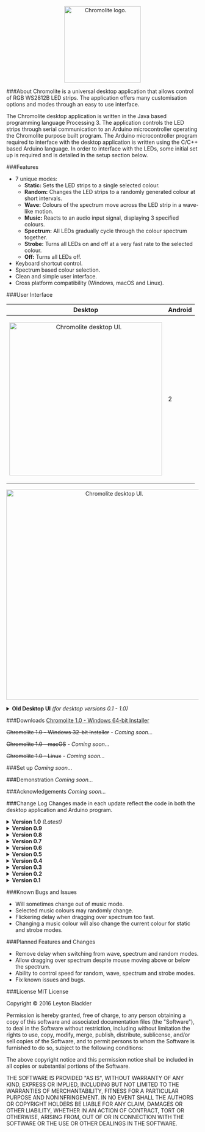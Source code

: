 <p align="center"><img src="https://github.com/leytonblackler/Chromolite/blob/master/README%20Images/chromolite_logo.png" height="200"alt="Chromolite logo."></p>
###About
Chromolite is a universal desktop application that allows control of RGB WS2812B LED strips. The application offers many customisation options and modes through an easy to use interface.

The Chromolite desktop application is written in the Java based programming language Processing 3. The application controls the LED strips through serial communication to an Arduino microcontroller operating the Chromolite purpose built program. The Arduino microcontroller program required to interface with the desktop application is written using the C/C++ based Arduino language. In order to interface with the LEDs, some initial set up is required and is detailed in the setup section below.

###Features
* 7 unique modes:
  * <b>Static:</b> Sets the LED strips to a single selected colour.
  * <b>Random:</b> Changes the LED strips to a randomly generated colour at short intervals.
  * <b>Wave:</b> Colours of the spectrum move across the LED strip in a wave-like motion.
  * <b>Music:</b> Reacts to an audio input signal, displaying 3 specified colours.
  * <b>Spectrum:</b> All LEDs gradually cycle through the colour spectrum together.
  * <b>Strobe:</b> Turns all LEDs on and off at a very fast rate to the selected colour.
  * <b>Off:</b> Turns all LEDs off.
* Keyboard shortcut control.
* Spectrum based colour selection.
* Clean and simple user interface.
* Cross platform compatibility (Windows, macOS and Linux).

###User Interface

Desktop | Android
--- | ---
<p align="center"><img src="https://github.com/leytonblackler/Chromolite/blob/master/README%20Images/desktop_user_interface.png" height="400" alt="Chromolite desktop UI."></p> | 2

<p align="center"><img src="https://github.com/leytonblackler/Chromolite/blob/master/README%20Images/desktop_user_interface.png" height="550" alt="Chromolite desktop UI."></p>
<details> 
  <summary><b>Old Desktop UI</b> <i>(for desktop versions 0.1 - 1.0)</i></summary>
  <p align="center"><img src="https://github.com/leytonblackler/Chromolite/blob/master/README%20Images/old_desktop_user_interface.png" height="550" alt="Old Chromolite desktop UI."></p>
</details>

###Downloads
[Chromolite 1.0 - Windows 64-bit Installer](https://drive.google.com/uc?export=download&confirm=c__-&id=0B8TU7kUyeVimMVc3UkNJRDVicm8)

<strike>Chromolite 1.0 - Windows 32-bit Installer</strike><i> - Coming soon...</i>

<strike>Chromolite 1.0 - macOS</strike><i> - Coming soon...</i>

<strike>Chromolite 1.0 - Linux</strike><i> - Coming soon...</i>

###Set up
<i>Coming soon...</i>

###Demonstration
<i>Coming soon...</i>

###Acknowledgements
<i>Coming soon...</i>

###Change Log
Changes made in each update reflect the code in both the desktop application and Arduino program.

<details> 
  <summary><b>Version 1.0</b> <i>(Latest)</i></summary>
  * Implemented keyboard shortcut/control functionality.
  * Fixed many bugs and errors.
  * Minor usability and UI tweaks.
</details>

<details> 
  <summary><b>Version 0.9</b></summary>
  * Added music mode colour customisation.
</details>

<details> 
  <summary><b>Version 0.8</b></summary>
  * Added music mode.
</details>

<details> 
  <summary><b>Version 0.7</b></summary>
  * Additionally implemented dragging over spectrum for selection instead of exclusively upon press.
  * Added circle indicator over spectrum to display which colour is selected.
</details>

<details> 
  <summary><b>Version 0.6</b></summary>
  * Added spectrum mode.
  * Added strobe mode.
</details>

<details> 
  <summary><b>Version 0.5</b></summary>
  * Converted previously white user interface into a dark theme.
  * Refined layout of buttons and added mouse over colour change/ button selection colour change.
</details>

<details> 
  <summary><b>Version 0.4</b></summary>
  * Added toggle for the controller LED.
  * Added exit button.
</details>

<details> 
  <summary><b>Version 0.3</b></summary>
  * Added wave mode.
</details>

<details> 
  <summary><b>Version 0.2</b></summary>
  * Created button layout to change between modes.
  * Added random mode.
</details>

<details> 
  <summary><b>Version 0.1</b></summary>
  * Base desktop application structure complete.
  * Base Arduino program structure complete.
  * Static colour selection mode.
</details>

###Known Bugs and Issues
* Will sometimes change out of music mode.
* Selected music colours may randomly change.
* Flickering delay when dragging over spectrum too fast.
* Changing a music colour will also change the current colour for static and strobe modes.

###Planned Features and Changes
* Remove delay when switching from wave, spectrum and random modes.
* Allow dragging over spectrum despite mouse moving above or below the spectrum.
* Ability to control speed for random, wave, spectrum and strobe modes.
* Fix known issues and bugs.

###License
MIT License

Copyright &copy; 2016 Leyton Blackler

Permission is hereby granted, free of charge, to any person obtaining a copy
of this software and associated documentation files (the "Software"), to deal
in the Software without restriction, including without limitation the rights
to use, copy, modify, merge, publish, distribute, sublicense, and/or sell
copies of the Software, and to permit persons to whom the Software is
furnished to do so, subject to the following conditions:

The above copyright notice and this permission notice shall be included in all
copies or substantial portions of the Software.

THE SOFTWARE IS PROVIDED "AS IS", WITHOUT WARRANTY OF ANY KIND, EXPRESS OR
IMPLIED, INCLUDING BUT NOT LIMITED TO THE WARRANTIES OF MERCHANTABILITY,
FITNESS FOR A PARTICULAR PURPOSE AND NONINFRINGEMENT. IN NO EVENT SHALL THE
AUTHORS OR COPYRIGHT HOLDERS BE LIABLE FOR ANY CLAIM, DAMAGES OR OTHER
LIABILITY, WHETHER IN AN ACTION OF CONTRACT, TORT OR OTHERWISE, ARISING FROM,
OUT OF OR IN CONNECTION WITH THE SOFTWARE OR THE USE OR OTHER DEALINGS IN THE
SOFTWARE.
